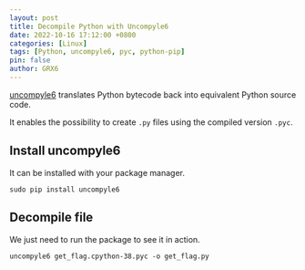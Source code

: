 ```yaml
---
layout: post
title: Decompile Python with Uncompyle6
date: 2022-10-16 17:12:00 +0800
categories: [Linux]
tags: [Python, uncompyle6, pyc, python-pip]
pin: false
author: GRX6
---
```


[uncompyle6](https://github.com/rocky/python-uncompyle6/) translates Python bytecode back into equivalent Python source code.

It enables the possibility to create `.py` files using the compiled version `.pyc`.

## Install uncompyle6

It can be installed with your package manager.

`sudo pip install uncompyle6`

## Decompile file

We just need to run the package to see it in action.

`uncompyle6 get_flag.cpython-38.pyc -o get_flag.py`
